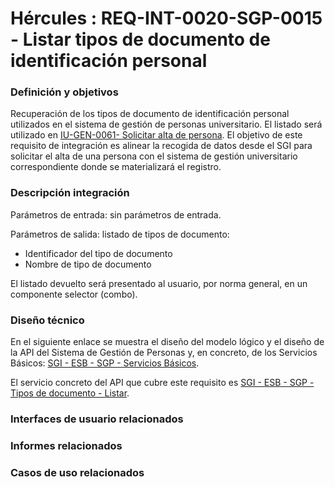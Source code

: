 # Hércules : REQ\-INT\-0020\-SGP\-0015 \- Listar tipos de documento de identificación personal













### Definición y objetivos

Recuperación de los tipos de documento de identificación personal utilizados en el sistema de gestión de personas universitario. El listado será utilizado en [IU\-GEN\-0061\- Solicitar alta de persona](/hercules/sgi-sistema-de-gestion-de-investigacion/requisitos-y-analisis-funcional/analisis-funcional-sgi-hercules/gen-aspectos-generales/sha-buscadores-y-listados-comunes/iu-gen-0061-solicitar-alta-de-persona.md "/hercules/sgi-sistema-de-gestion-de-investigacion/requisitos-y-analisis-funcional/analisis-funcional-sgi-hercules/gen-aspectos-generales/sha-buscadores-y-listados-comunes/iu-gen-0061-solicitar-alta-de-persona.md"). El objetivo de este requisito de integración es alinear la recogida de datos desde el SGI para solicitar el alta de una persona con el sistema de gestión universitario correspondiente donde se materializará el registro.

### Descripción integración

Parámetros de entrada: sin parámetros de entrada.

Parámetros de salida: listado de tipos de documento:

* Identificador del tipo de documento
* Nombre de tipo de documento

El listado devuelto será presentado al usuario, por norma general, en un componente selector (combo).

### Diseño técnico

En el siguiente enlace se muestra el diseño del modelo lógico y el diseño de la API del Sistema de Gestión de Personas y, en concreto, de los Servicios Básicos: [SGI \- ESB \- SGP \- Servicios Básicos](/hercules/sgi-sistema-de-gestion-de-investigacion/diseno/componentes/sgi-esb/sgi-esb-sgp/sgi-esb-sgp-servicios-basicos/index.md "/hercules/sgi-sistema-de-gestion-de-investigacion/diseno/componentes/sgi-esb/sgi-esb-sgp/sgi-esb-sgp-servicios-basicos/index.md").

El servicio concreto del API que cubre este requisito es [SGI \- ESB \- SGP \- Tipos de documento \- Listar](/hercules/sgi-sistema-de-gestion-de-investigacion/diseno/componentes/sgi-esb/sgi-esb-sgp/sgi-esb-sgp-servicios-basicos/sgi-esb-sgp-tipos-de-documento-listar.md "/hercules/sgi-sistema-de-gestion-de-investigacion/diseno/componentes/sgi-esb/sgi-esb-sgp/sgi-esb-sgp-servicios-basicos/sgi-esb-sgp-tipos-de-documento-listar.md").







### Interfaces de usuario relacionados







### Informes relacionados







### Casos de uso relacionados









